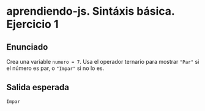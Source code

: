 # aprendiendo-js. Sintáxis básica. Ejercicio 1
## Enunciado
Crea una variable `numero = 7`.
Usa el operador ternario para mostrar `"Par"` si el número es par, o `"Impar"` si no lo es.

## Salida esperada
```shell
Impar
```